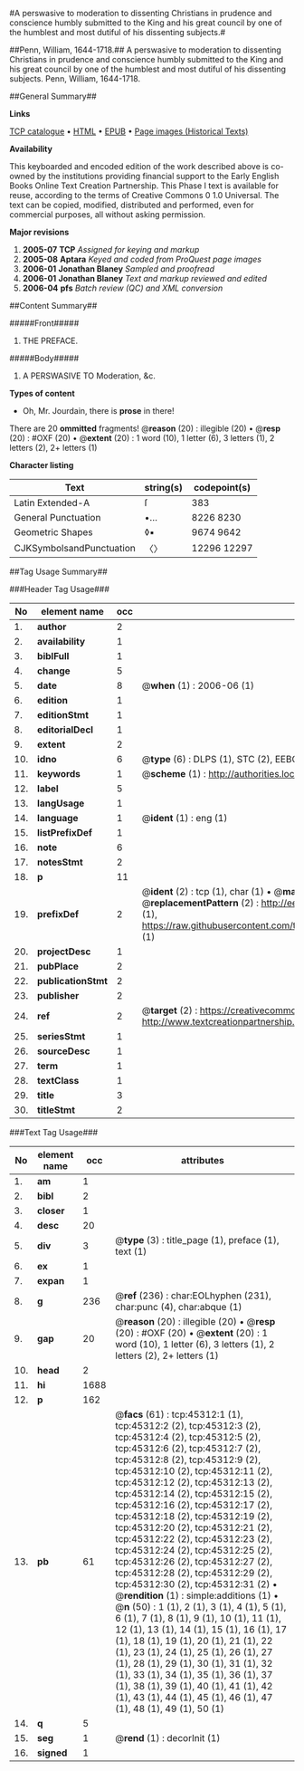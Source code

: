 #A perswasive to moderation to dissenting Christians in prudence and conscience humbly submitted to the King and his great council by one of the humblest and most dutiful of his dissenting subjects.#

##Penn, William, 1644-1718.##
A perswasive to moderation to dissenting Christians in prudence and conscience humbly submitted to the King and his great council by one of the humblest and most dutiful of his dissenting subjects.
Penn, William, 1644-1718.

##General Summary##

**Links**

[TCP catalogue](http://www.ota.ox.ac.uk/tcp/)  • 
[HTML](http://tei.it.ox.ac.uk/tcp/Texts-HTML/free/A54/A54191.html)  • 
[EPUB](http://tei.it.ox.ac.uk/tcp/Texts-EPUB/free/A54/A54191.epub) • 
[Page images (Historical Texts)](https://data.historicaltexts.jisc.ac.uk/view?pubId=eebo-10590638e&pageId=eebo-10590638e-45312-1)

**Availability**

This keyboarded and encoded edition of the
	       work described above is co-owned by the institutions
	       providing financial support to the Early English Books
	       Online Text Creation Partnership. This Phase I text is
	       available for reuse, according to the terms of Creative
	       Commons 0 1.0 Universal. The text can be copied,
	       modified, distributed and performed, even for
	       commercial purposes, all without asking permission.

**Major revisions**

1. __2005-07__ __TCP__ *Assigned for keying and markup*
1. __2005-08__ __Aptara__ *Keyed and coded from ProQuest page images*
1. __2006-01__ __Jonathan Blaney__ *Sampled and proofread*
1. __2006-01__ __Jonathan Blaney__ *Text and markup reviewed and edited*
1. __2006-04__ __pfs__ *Batch review (QC) and XML conversion*

##Content Summary##

#####Front#####

1. THE
PREFACE.

#####Body#####

1. A
PERSWASIVE
TO
Moderation, &c.

**Types of content**

  * Oh, Mr. Jourdain, there is **prose** in there!

There are 20 **ommitted** fragments! 
 @__reason__ (20) : illegible (20)  •  @__resp__ (20) : #OXF (20)  •  @__extent__ (20) : 1 word (10), 1 letter (6), 3 letters (1), 2 letters (2), 2+ letters (1)

**Character listing**


|Text|string(s)|codepoint(s)|
|---|---|---|
|Latin Extended-A|ſ|383|
|General Punctuation|•…|8226 8230|
|Geometric Shapes|◊▪|9674 9642|
|CJKSymbolsandPunctuation|〈〉|12296 12297|

##Tag Usage Summary##

###Header Tag Usage###

|No|element name|occ|attributes|
|---|---|---|---|
|1.|__author__|2||
|2.|__availability__|1||
|3.|__biblFull__|1||
|4.|__change__|5||
|5.|__date__|8| @__when__ (1) : 2006-06 (1)|
|6.|__edition__|1||
|7.|__editionStmt__|1||
|8.|__editorialDecl__|1||
|9.|__extent__|2||
|10.|__idno__|6| @__type__ (6) : DLPS (1), STC (2), EEBO-CITATION (1), OCLC (1), VID (1)|
|11.|__keywords__|1| @__scheme__ (1) : http://authorities.loc.gov/ (1)|
|12.|__label__|5||
|13.|__langUsage__|1||
|14.|__language__|1| @__ident__ (1) : eng (1)|
|15.|__listPrefixDef__|1||
|16.|__note__|6||
|17.|__notesStmt__|2||
|18.|__p__|11||
|19.|__prefixDef__|2| @__ident__ (2) : tcp (1), char (1)  •  @__matchPattern__ (2) : ([0-9\-]+):([0-9IVX]+) (1), (.+) (1)  •  @__replacementPattern__ (2) : http://eebo.chadwyck.com/downloadtiff?vid=$1&page=$2 (1), https://raw.githubusercontent.com/textcreationpartnership/Texts/master/tcpchars.xml#$1 (1)|
|20.|__projectDesc__|1||
|21.|__pubPlace__|2||
|22.|__publicationStmt__|2||
|23.|__publisher__|2||
|24.|__ref__|2| @__target__ (2) : https://creativecommons.org/publicdomain/zero/1.0/ (1), http://www.textcreationpartnership.org/docs/. (1)|
|25.|__seriesStmt__|1||
|26.|__sourceDesc__|1||
|27.|__term__|1||
|28.|__textClass__|1||
|29.|__title__|3||
|30.|__titleStmt__|2||


###Text Tag Usage###

|No|element name|occ|attributes|
|---|---|---|---|
|1.|__am__|1||
|2.|__bibl__|2||
|3.|__closer__|1||
|4.|__desc__|20||
|5.|__div__|3| @__type__ (3) : title_page (1), preface (1), text (1)|
|6.|__ex__|1||
|7.|__expan__|1||
|8.|__g__|236| @__ref__ (236) : char:EOLhyphen (231), char:punc (4), char:abque (1)|
|9.|__gap__|20| @__reason__ (20) : illegible (20)  •  @__resp__ (20) : #OXF (20)  •  @__extent__ (20) : 1 word (10), 1 letter (6), 3 letters (1), 2 letters (2), 2+ letters (1)|
|10.|__head__|2||
|11.|__hi__|1688||
|12.|__p__|162||
|13.|__pb__|61| @__facs__ (61) : tcp:45312:1 (1), tcp:45312:2 (2), tcp:45312:3 (2), tcp:45312:4 (2), tcp:45312:5 (2), tcp:45312:6 (2), tcp:45312:7 (2), tcp:45312:8 (2), tcp:45312:9 (2), tcp:45312:10 (2), tcp:45312:11 (2), tcp:45312:12 (2), tcp:45312:13 (2), tcp:45312:14 (2), tcp:45312:15 (2), tcp:45312:16 (2), tcp:45312:17 (2), tcp:45312:18 (2), tcp:45312:19 (2), tcp:45312:20 (2), tcp:45312:21 (2), tcp:45312:22 (2), tcp:45312:23 (2), tcp:45312:24 (2), tcp:45312:25 (2), tcp:45312:26 (2), tcp:45312:27 (2), tcp:45312:28 (2), tcp:45312:29 (2), tcp:45312:30 (2), tcp:45312:31 (2)  •  @__rendition__ (1) : simple:additions (1)  •  @__n__ (50) : 1 (1), 2 (1), 3 (1), 4 (1), 5 (1), 6 (1), 7 (1), 8 (1), 9 (1), 10 (1), 11 (1), 12 (1), 13 (1), 14 (1), 15 (1), 16 (1), 17 (1), 18 (1), 19 (1), 20 (1), 21 (1), 22 (1), 23 (1), 24 (1), 25 (1), 26 (1), 27 (1), 28 (1), 29 (1), 30 (1), 31 (1), 32 (1), 33 (1), 34 (1), 35 (1), 36 (1), 37 (1), 38 (1), 39 (1), 40 (1), 41 (1), 42 (1), 43 (1), 44 (1), 45 (1), 46 (1), 47 (1), 48 (1), 49 (1), 50 (1)|
|14.|__q__|5||
|15.|__seg__|1| @__rend__ (1) : decorInit (1)|
|16.|__signed__|1||
